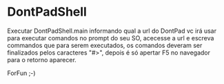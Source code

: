 # DontPadShell

Executar DontPadShell.main informando qual a url do DontPad vc irá usar para executar comandos no prompt do seu SO, acecesse a url e escreva commandos que para serem executados, os comandos deveram ser finalizados pelos caracteres "#>", depois é só apertar F5 no navegador para o retorno aparecer.

ForFun ;-)
